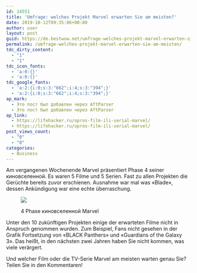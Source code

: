 ```yaml
---
id: 14551
title: 'Umfrage: welches Projekt Marvel erwarten Sie am meisten?'
date: 2019-10-12T09:35:06+00:00
author: user
layout: post
guid: https://de.bestwow.net/umfrage-welches-projekt-marvel-erwarten-sie-am-meisten/
permalink: /umfrage-welches-projekt-marvel-erwarten-sie-am-meisten/
tdc_dirty_content:
  - "1"
  - "1"
tdc_icon_fonts:
  - 'a:0:{}'
  - 'a:0:{}'
tdc_google_fonts:
  - 'a:2:{i:0;s:3:"662";i:4;s:3:"394";}'
  - 'a:2:{i:0;s:3:"662";i:4;s:3:"394";}'
ap_mark:
  - Это пост был добавлен через AftParser
  - Это пост был добавлен через AftParser
ap_link:
  - https://lifehacker.ru/opros-film-ili-serial-marvel/
  - https://lifehacker.ru/opros-film-ili-serial-marvel/
post_views_count:
  - "8"
  - "8"
categories:
  - Business
---
```

Am vergangenen Wochenende Marvel präsentiert Phase 4 seiner киновселенной. Es waren 5 Filme und 5 Serien. Fast zu allen Projekten die Gerüchte bereits zuvor erschienen. Ausnahme war mal was «Blade», dessen Ankündigung war eine echte überraschung.<figure>

![](https://de.bestwow.net/wp-content/uploads/2019/10/opros-kakoy-proekt-marvel-vy-zhdete-bol-she-vsego-1.jpg) <figcaption>4 Phase киновселенной Marvel</figcaption></figure> 

Unter den 10 zukünftigen Projekten einige der erwarteten Filme nicht in Anspruch genommen wurden. Zum Beispiel, Fans nicht gesehen in der Grafik Fortsetzung von «BLACK Panthers» und «Guardians of the Galaxy 3». Das heißt, in den nächsten zwei Jahren haben Sie nicht kommen, was viele verärgert.

Und welcher Film oder die TV-Serie Marvel am meisten warten genau Sie? Teilen Sie in den Kommentaren!
